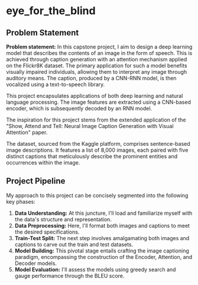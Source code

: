 # eye_for_the_blind

## Problem Statement

**Problem statement:** In this capstone project, I aim to design a deep learning model that describes the contents of an image in the form of speech. This is achieved through caption generation with an attention mechanism applied on the Flickr8K dataset. The primary application for such a model benefits visually impaired individuals, allowing them to interpret any image through auditory means. The caption, produced by a CNN-RNN model, is then vocalized using a text-to-speech library.

This project encapsulates applications of both deep learning and natural language processing. The image features are extracted using a CNN-based encoder, which is subsequently decoded by an RNN model.

The inspiration for this project stems from the extended application of the "Show, Attend and Tell: Neural Image Caption Generation with Visual Attention" paper.

The dataset, sourced from the Kaggle platform, comprises sentence-based image descriptions. It features a list of 8,000 images, each paired with five distinct captions that meticulously describe the prominent entities and occurrences within the image.

## Project Pipeline

My approach to this project can be concisely segmented into the following key phases:

1. **Data Understanding:** At this juncture, I'll load and familiarize myself with the data's structure and representation.
2. **Data Preprocessing:** Here, I'll format both images and captions to meet the desired specifications.
3. **Train-Test Split:** The next step involves amalgamating both images and captions to carve out the train and test datasets.
4. **Model Building:** This pivotal stage entails crafting the image captioning paradigm, encompassing the construction of the Encoder, Attention, and Decoder models.
5. **Model Evaluation:** I'll assess the models using greedy search and gauge performance through the BLEU score.
